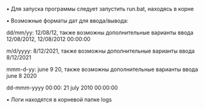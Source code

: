 • Для запуска программы следует запустить run.bat, находясь в корне

• Возможные форматы дат для ввода/вывода:

dd/mm/yy: 12/08/12, также возможны дополнительные варианты ввода 12/08/2012, 12/08/2012 00:00:00

m/d/yyyy: 8/12/2021,  также возможны дополнительные варианты ввода 8/12/2021

mmm-d-yy: june 9 20, также возможны дополнительные варианты ввода june 8 2020

dd-mmm-yyyy 00:00: 21 july 2010 00:00:00

• Логи находятся в корневой папке logs
